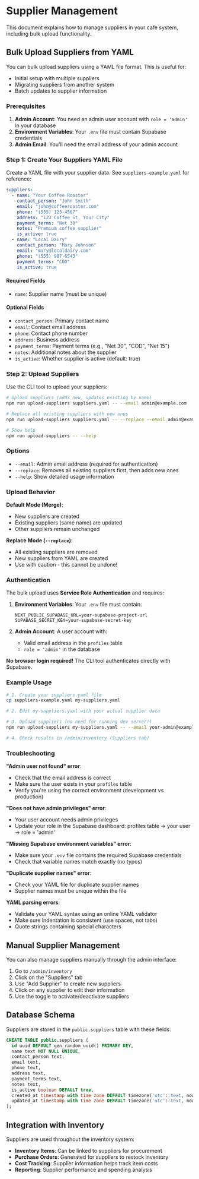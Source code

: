 # Supplier Management

This document explains how to manage suppliers in your cafe system, including bulk upload functionality.

## Bulk Upload Suppliers from YAML

You can bulk upload suppliers using a YAML file format. This is useful for:
- Initial setup with multiple suppliers
- Migrating suppliers from another system
- Batch updates to supplier information

### Prerequisites

1. **Admin Account**: You need an admin user account with `role = 'admin'` in your database
2. **Environment Variables**: Your `.env` file must contain Supabase credentials
3. **Admin Email**: You'll need the email address of your admin account

### Step 1: Create Your Suppliers YAML File

Create a YAML file with your supplier data. See `suppliers-example.yaml` for reference:

```yaml
suppliers:
  - name: "Your Coffee Roaster"
    contact_person: "John Smith"
    email: "john@coffeeroaster.com"
    phone: "(555) 123-4567"
    address: "123 Coffee St, Your City"
    payment_terms: "Net 30"
    notes: "Premium coffee supplier"
    is_active: true
  - name: "Local Dairy"
    contact_person: "Mary Johnson"
    email: "mary@localdairy.com"
    phone: "(555) 987-6543"
    payment_terms: "COD"
    is_active: true
```

#### Required Fields
- `name`: Supplier name (must be unique)

#### Optional Fields
- `contact_person`: Primary contact name
- `email`: Contact email address
- `phone`: Contact phone number
- `address`: Business address
- `payment_terms`: Payment terms (e.g., "Net 30", "COD", "Net 15")
- `notes`: Additional notes about the supplier
- `is_active`: Whether supplier is active (default: true)

### Step 2: Upload Suppliers

Use the CLI tool to upload your suppliers:

```bash
# Upload suppliers (adds new, updates existing by name)
npm run upload-suppliers suppliers.yaml -- --email admin@example.com

# Replace all existing suppliers with new ones
npm run upload-suppliers suppliers.yaml -- --replace --email admin@example.com

# Show help
npm run upload-suppliers -- --help
```

### Options

- `--email`: Admin email address (required for authentication)
- `--replace`: Removes all existing suppliers first, then adds new ones
- `--help`: Show detailed usage information

### Upload Behavior

**Default Mode (Merge)**:
- New suppliers are created
- Existing suppliers (same name) are updated
- Other suppliers remain unchanged

**Replace Mode (`--replace`)**:
- All existing suppliers are removed
- New suppliers from YAML are created
- Use with caution - this cannot be undone!

### Authentication

The bulk upload uses **Service Role Authentication** and requires:

1. **Environment Variables**: Your `.env` file must contain:
   ```
   NEXT_PUBLIC_SUPABASE_URL=your-supabase-project-url
   SUPABASE_SECRET_KEY=your-supabase-secret-key
   ```

2. **Admin Account**: A user account with:
   - Valid email address in the `profiles` table
   - `role = 'admin'` in the database

**No browser login required!** The CLI tool authenticates directly with Supabase.

### Example Usage

```bash
# 1. Create your suppliers.yaml file
cp suppliers-example.yaml my-suppliers.yaml

# 2. Edit my-suppliers.yaml with your actual supplier data

# 3. Upload suppliers (no need for running dev server!)
npm run upload-suppliers my-suppliers.yaml -- --email your-admin@example.com

# 4. Check results in /admin/inventory (Suppliers tab)
```

### Troubleshooting

**"Admin user not found" error**:
- Check that the email address is correct
- Make sure the user exists in your `profiles` table
- Verify you're using the correct environment (development vs production)

**"Does not have admin privileges" error**:
- Your user account needs admin privileges
- Update your role in the Supabase dashboard: profiles table → your user → role = 'admin'

**"Missing Supabase environment variables" error**:
- Make sure your `.env` file contains the required Supabase credentials
- Check that variable names match exactly (no typos)

**"Duplicate supplier names" error**:
- Check your YAML file for duplicate supplier names
- Supplier names must be unique within the file

**YAML parsing errors**:
- Validate your YAML syntax using an online YAML validator
- Make sure indentation is consistent (use spaces, not tabs)
- Quote strings containing special characters

## Manual Supplier Management

You can also manage suppliers manually through the admin interface:

1. Go to `/admin/inventory`
2. Click on the "Suppliers" tab
3. Use "Add Supplier" to create new suppliers
4. Click on any supplier to edit their information
5. Use the toggle to activate/deactivate suppliers

## Database Schema

Suppliers are stored in the `public.suppliers` table with these fields:

```sql
CREATE TABLE public.suppliers (
  id uuid DEFAULT gen_random_uuid() PRIMARY KEY,
  name text NOT NULL UNIQUE,
  contact_person text,
  email text,
  phone text,
  address text,
  payment_terms text,
  notes text,
  is_active boolean DEFAULT true,
  created_at timestamp with time zone DEFAULT timezone('utc'::text, now()) NOT NULL,
  updated_at timestamp with time zone DEFAULT timezone('utc'::text, now()) NOT NULL
);
```

## Integration with Inventory

Suppliers are used throughout the inventory system:

- **Inventory Items**: Can be linked to suppliers for procurement
- **Purchase Orders**: Generated for suppliers to restock inventory
- **Cost Tracking**: Supplier information helps track item costs
- **Reporting**: Supplier performance and spending analysis